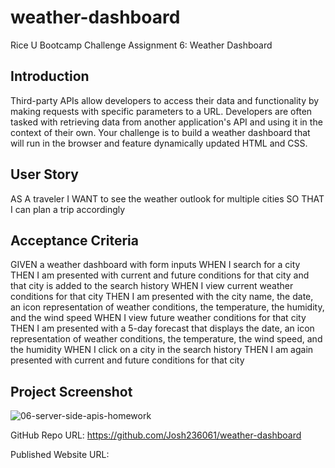 # weather-dashboard
Rice U Bootcamp Challenge Assignment 6: Weather Dashboard

## Introduction
Third-party APIs allow developers to access their data and functionality by making requests with specific parameters to a URL. 
Developers are often tasked with retrieving data from another application's API and using it in the context of their own. 
Your challenge is to build a weather dashboard that will run in the browser and feature dynamically updated HTML and CSS.

## User Story
AS A traveler
I WANT to see the weather outlook for multiple cities
SO THAT I can plan a trip accordingly

## Acceptance Criteria
GIVEN a weather dashboard with form inputs
WHEN I search for a city
THEN I am presented with current and future conditions for that city and that city is added to the search history
WHEN I view current weather conditions for that city
THEN I am presented with the city name, the date, an icon representation of weather conditions, the temperature, the humidity, and the wind speed
WHEN I view future weather conditions for that city
THEN I am presented with a 5-day forecast that displays the date, an icon representation of weather conditions, the temperature, the wind speed, and the humidity
WHEN I click on a city in the search history
THEN I am again presented with current and future conditions for that city

## Project Screenshot

![06-server-side-apis-homework](https://user-images.githubusercontent.com/71394743/191397364-fb3eb99c-22d3-4b4f-bd77-c76da81d83ff.png)

GitHub Repo URL: https://github.com/Josh236061/weather-dashboard

Published Website URL: 
